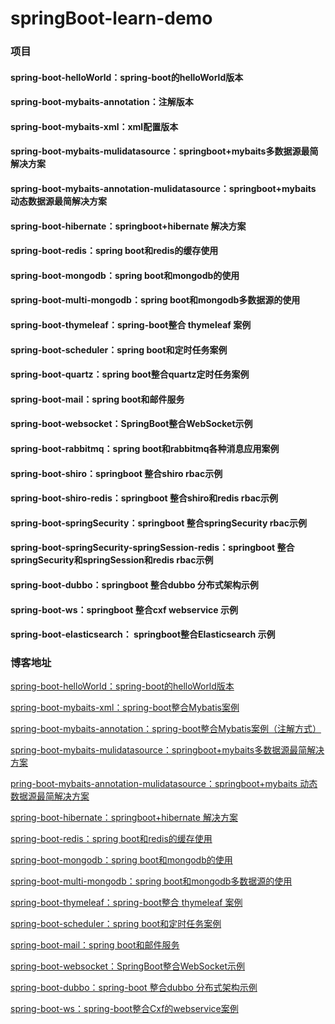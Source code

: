# springBoot-learn-demo

### 项目
#### spring-boot-helloWorld：spring-boot的helloWorld版本
#### spring-boot-mybaits-annotation：注解版本
#### spring-boot-mybaits-xml：xml配置版本
#### spring-boot-mybaits-mulidatasource：springboot+mybaits多数据源最简解决方案
#### spring-boot-mybaits-annotation-mulidatasource：springboot+mybaits 动态数据源最简解决方案
#### spring-boot-hibernate：springboot+hibernate 解决方案
#### spring-boot-redis：spring boot和redis的缓存使用
#### spring-boot-mongodb：spring boot和mongodb的使用
#### spring-boot-multi-mongodb：spring boot和mongodb多数据源的使用
#### spring-boot-thymeleaf：spring-boot整合 thymeleaf 案例
#### spring-boot-scheduler：spring boot和定时任务案例
#### spring-boot-quartz：spring boot整合quartz定时任务案例
#### spring-boot-mail：spring boot和邮件服务
#### spring-boot-websocket：SpringBoot整合WebSocket示例
#### spring-boot-rabbitmq：spring boot和rabbitmq各种消息应用案例
#### spring-boot-shiro：springboot 整合shiro rbac示例
#### spring-boot-shiro-redis：springboot 整合shiro和redis rbac示例
#### spring-boot-springSecurity：springboot 整合springSecurity rbac示例
#### spring-boot-springSecurity-springSession-redis：springboot 整合springSecurity和springSession和redis  rbac示例
#### spring-boot-dubbo：springboot 整合dubbo 分布式架构示例
#### spring-boot-ws：springboot 整合cxf webservice 示例
#### spring-boot-elasticsearch： springboot整合Elasticsearch 示例




### 博客地址
[spring-boot-helloWorld：spring-boot的helloWorld版本](http://www.cnblogs.com/nbfujx/p/7865787.html)  </br>

[spring-boot-mybaits-xml：spring-boot整合Mybatis案例](http://www.cnblogs.com/nbfujx/p/7865968.html) </br>

[spring-boot-mybaits-annotation：spring-boot整合Mybatis案例（注解方式）](http://www.cnblogs.com/nbfujx/p/7942055.html) </br>

[spring-boot-mybaits-mulidatasource：springboot+mybaits多数据源最简解决方案](http://www.cnblogs.com/nbfujx/p/7999196.html) </br>

[pring-boot-mybaits-annotation-mulidatasource：springboot+mybaits 动态数据源最简解决方案](http://www.cnblogs.com/nbfujx/p/7999669.html) </br>

[spring-boot-hibernate：springboot+hibernate 解决方案](http://www.cnblogs.com/nbfujx/p/8183491.html)

[spring-boot-redis：spring boot和redis的缓存使用](http://www.cnblogs.com/nbfujx/p/7994988.html) </br>

[spring-boot-mongodb：spring boot和mongodb的使用](http://www.cnblogs.com/nbfujx/p/7999171.html) </br>

[spring-boot-multi-mongodb：spring boot和mongodb多数据源的使用](http://www.cnblogs.com/nbfujx/p/8017806.html) </br>

[spring-boot-thymeleaf：spring-boot整合 thymeleaf 案例](http://www.cnblogs.com/nbfujx/p/8269428.html)</br>

[spring-boot-scheduler：spring boot和定时任务案例](http://www.cnblogs.com/nbfujx/p/7994808.html) </br>

[spring-boot-mail：spring boot和邮件服务](http://www.cnblogs.com/nbfujx/p/8269401.html)

[spring-boot-websocket：SpringBoot整合WebSocket示例](http://www.cnblogs.com/nbfujx/p/8269457.html)

[spring-boot-dubbo：spring-boot 整合dubbo 分布式架构示例](http://www.cnblogs.com/nbfujx/p/7884434.html) </br>

[spring-boot-ws：spring-boot整合Cxf的webservice案例](http://www.cnblogs.com/nbfujx/p/7905889.html) </br>
